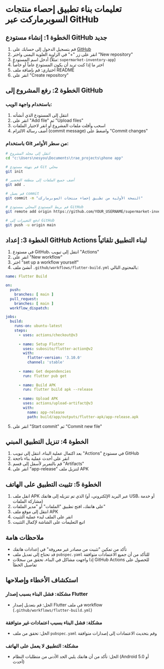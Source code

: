 # تعليمات بناء تطبيق إحصاء منتجات السوبرماركت عبر GitHub

## الخطوة 1: إنشاء مستودع GitHub جديد

1. قم بتسجيل الدخول إلى حسابك على [GitHub](https://github.com/)
2. انقر على زر "+" في الزاوية العلوية اليمنى واختر "New repository"
3. أدخل اسم المستودع (مثلاً: `supermarket-inventory-app`)
4. اختر ما إذا كنت تريد أن يكون المستودع عاماً أو خاصاً
5. اختياري: قم بإضافة ملف README
6. انقر على "Create repository"

## الخطوة 2: رفع المشروع إلى GitHub

### باستخدام واجهة الويب:
1. انتقل إلى المستودع الذي أنشأته
2. انقر على "Add file" ثم "Upload files"
3. اسحب وأفلت ملفات المشروع أو انقر لاختيار الملفات
4. أضف رسالة الالتزام (commit message) واضغط على "Commit changes"

### باستخدام Git من سطر الأوامر:
```bash
# انتقل إلى مجلد المشروع
cd "c:\Users\nesyou\Documents\trae_projects\phone app"

# قم بتهيئة مستودع Git محلي
git init

# أضف جميع الملفات إلى منطقة التحضير
git add .

# قم بعمل commit
git commit -m "النسخة الأولية من تطبيق إحصاء منتجات السوبرماركت"

# قم بربط المستودع المحلي بمستودع GitHub
git remote add origin https://github.com/YOUR_USERNAME/supermarket-inventory-app.git

# ادفع التغييرات إلى GitHub
git push -u origin main
```

## الخطوة 3: إعداد GitHub Actions لبناء التطبيق تلقائياً

1. في مستودع GitHub، انتقل إلى تبويب "Actions"
2. انقر على "New workflow"
3. اختر "set up a workflow yourself"
4. أنشئ ملف `.github/workflows/flutter-build.yml` بالمحتوى التالي:

```yaml
name: Flutter Build

on:
  push:
    branches: [ main ]
  pull_request:
    branches: [ main ]
  workflow_dispatch:

jobs:
  build:
    runs-on: ubuntu-latest
    steps:
      - uses: actions/checkout@v3
      
      - name: Setup Flutter
        uses: subosito/flutter-action@v2
        with:
          flutter-version: '3.10.0'
          channel: 'stable'
      
      - name: Get dependencies
        run: flutter pub get
        
      - name: Build APK
        run: flutter build apk --release
        
      - name: Upload APK
        uses: actions/upload-artifact@v3
        with:
          name: app-release
          path: build/app/outputs/flutter-apk/app-release.apk
```

5. انقر على "Start commit" ثم "Commit new file"

## الخطوة 4: تنزيل التطبيق المبني

1. بعد اكتمال عملية البناء، انتقل إلى تبويب "Actions" في مستودع GitHub
2. انقر على أحدث عملية بناء ناجحة
3. قم بالتمرير لأسفل إلى قسم "Artifacts"
4. انقر على "app-release" لتنزيل ملف APK

## الخطوة 5: تثبيت التطبيق على الهاتف

1. انقل ملف APK الذي تم تنزيله إلى هاتفك (عبر البريد الإلكتروني، أو USB، أو خدمة مشاركة الملفات)
2. على هاتفك، افتح تطبيق "الملفات" أو "مدير الملفات"
3. انتقل إلى موقع ملف APK
4. انقر على الملف لبدء عملية التثبيت
5. اتبع التعليمات على الشاشة لإكمال التثبيت

## ملاحظات هامة

- تأكد من تمكين "تثبيت من مصادر غير معروفة" في إعدادات هاتفك
- قد تحتاج إلى تعديل ملف `pubspec.yaml` للتأكد من أن جميع الاعتمادات متوافقة
- إذا واجهت مشاكل في البناء، تحقق من سجلات GitHub Actions للحصول على تفاصيل الخطأ

## استكشاف الأخطاء وإصلاحها

### مشكلة: فشل البناء بسبب إصدار Flutter
- الحل: قم بتعديل إصدار Flutter في ملف workflow (`.github/workflows/flutter-build.yml`)

### مشكلة: فشل البناء بسبب اعتمادات غير متوافقة
- الحل: تحقق من ملف `pubspec.yaml` وقم بتحديث الاعتمادات إلى إصدارات متوافقة

### مشكلة: التطبيق لا يعمل على الهاتف
- الحل: تأكد من أن هاتفك يلبي الحد الأدنى من متطلبات النظام (Android 5.0 أو أحدث)